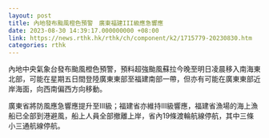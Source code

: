 ```yaml
---
layout: post
title: 內地發布颱風橙色預警　廣東福建III級應急響應
date: 2023-08-30 14:39:17.000000000 +08:00
link: https://news.rthk.hk/rthk/ch/component/k2/1715779-20230830.htm
categories: rthk
---
```


內地中央氣象台發布颱風橙色預警，預料超強颱風蘇拉今晚至明日凌晨移入南海東北部，可能在星期五日間登陸廣東東部至福建南部一帶，但亦有可能在廣東東部近岸海面，向西南偏西方向移動。

廣東省將防風應急響應提升至III級；福建省亦維持III級響應，福建省漁場的海上漁船已全部到港避風，船上人員全部撤離上岸，省內19條渡輪航線停航，其中三條小三通航線停航。
